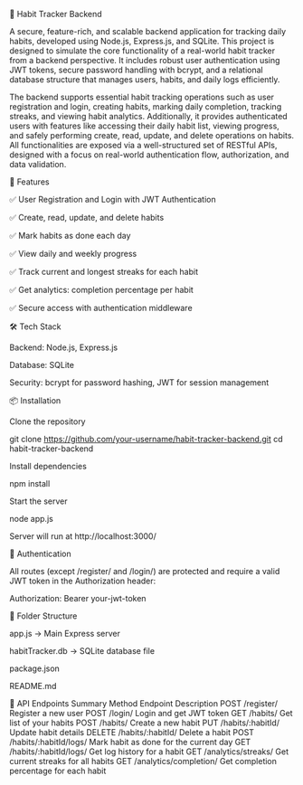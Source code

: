 📅 Habit Tracker Backend

A secure, feature-rich, and scalable backend application for tracking daily habits, developed using Node.js, Express.js, and SQLite. This project is designed to simulate the core functionality of a real-world habit tracker from a backend perspective. It includes robust user authentication using JWT tokens, secure password handling with bcrypt, and a relational database structure that manages users, habits, and daily logs efficiently.

The backend supports essential habit tracking operations such as user registration and login, creating habits, marking daily completion, tracking streaks, and viewing habit analytics. Additionally, it provides authenticated users with features like accessing their daily habit list, viewing progress, and safely performing create, read, update, and delete operations on habits. All functionalities are exposed via a well-structured set of RESTful APIs, designed with a focus on real-world authentication flow, authorization, and data validation.

🚀 Features

✅ User Registration and Login with JWT Authentication

✅ Create, read, update, and delete habits

✅ Mark habits as done each day

✅ View daily and weekly progress

✅ Track current and longest streaks for each habit

✅ Get analytics: completion percentage per habit

✅ Secure access with authentication middleware

🛠️ Tech Stack

Backend: Node.js, Express.js

Database: SQLite

Security: bcrypt for password hashing, JWT for session management

📦 Installation

Clone the repository

git clone https://github.com/your-username/habit-tracker-backend.git
cd habit-tracker-backend


Install dependencies

npm install


Start the server

node app.js


Server will run at http://localhost:3000/

🔐 Authentication

All routes (except /register/ and /login/) are protected and require a valid JWT token in the Authorization header:

Authorization: Bearer your-jwt-token

📂 Folder Structure

app.js -> Main Express server

habitTracker.db -> SQLite database file

package.json

README.md

📑 API Endpoints Summary
Method	Endpoint	Description
POST	/register/	Register a new user
POST	/login/	Login and get JWT token
GET	/habits/	Get list of your habits
POST	/habits/	Create a new habit
PUT	/habits/:habitId/	Update habit details
DELETE	/habits/:habitId/	Delete a habit
POST	/habits/:habitId/logs/	Mark habit as done for the current day
GET	/habits/:habitId/logs/	Get log history for a habit
GET	/analytics/streaks/	Get current streaks for all habits
GET	/analytics/completion/	Get completion percentage for each habit
